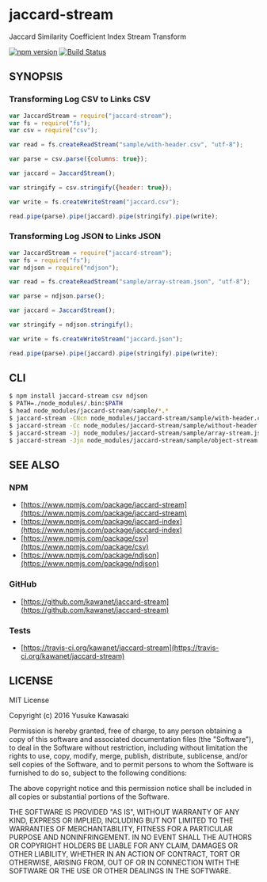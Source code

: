 # jaccard-stream

Jaccard Similarity Coefficient Index Stream Transform

[![npm version](https://badge.fury.io/js/jaccard-stream.svg)](http://badge.fury.io/js/jaccard-stream) [![Build Status](https://travis-ci.org/kawanet/jaccard-stream.svg?branch=master)](https://travis-ci.org/kawanet/jaccard-stream)

## SYNOPSIS

### Transforming Log CSV to Links CSV

```js
var JaccardStream = require("jaccard-stream");
var fs = require("fs");
var csv = require("csv");

var read = fs.createReadStream("sample/with-header.csv", "utf-8");

var parse = csv.parse({columns: true});

var jaccard = JaccardStream();

var stringify = csv.stringify({header: true});

var write = fs.createWriteStream("jaccard.csv");

read.pipe(parse).pipe(jaccard).pipe(stringify).pipe(write);
```

### Transforming Log JSON to Links JSON

```js
var JaccardStream = require("jaccard-stream");
var fs = require("fs");
var ndjson = require("ndjson");

var read = fs.createReadStream("sample/array-stream.json", "utf-8");

var parse = ndjson.parse();

var jaccard = JaccardStream();

var stringify = ndjson.stringify();

var write = fs.createWriteStream("jaccard.json");

read.pipe(parse).pipe(jaccard).pipe(stringify).pipe(write);
```

## CLI

```sh
$ npm install jaccard-stream csv ndjson
$ PATH=./node_modules/.bin:$PATH
$ head node_modules/jaccard-stream/sample/*.*
$ jaccard-stream -CNcn node_modules/jaccard-stream/sample/with-header.csv
$ jaccard-stream -Cc node_modules/jaccard-stream/sample/without-header.csv
$ jaccard-stream -Jj node_modules/jaccard-stream/sample/array-stream.json 
$ jaccard-stream -Jjn node_modules/jaccard-stream/sample/object-stream.json 
```

## SEE ALSO

### NPM

- [https://www.npmjs.com/package/jaccard-stream](https://www.npmjs.com/package/jaccard-stream)
- [https://www.npmjs.com/package/jaccard-index](https://www.npmjs.com/package/jaccard-index)
- [https://www.npmjs.com/package/csv](https://www.npmjs.com/package/csv)
- [https://www.npmjs.com/package/ndjson](https://www.npmjs.com/package/ndjson)

### GitHub

- [https://github.com/kawanet/jaccard-stream](https://github.com/kawanet/jaccard-stream)

### Tests

- [https://travis-ci.org/kawanet/jaccard-stream](https://travis-ci.org/kawanet/jaccard-stream)

## LICENSE

MIT License

Copyright (c) 2016 Yusuke Kawasaki

Permission is hereby granted, free of charge, to any person obtaining a copy
of this software and associated documentation files (the "Software"), to deal
in the Software without restriction, including without limitation the rights
to use, copy, modify, merge, publish, distribute, sublicense, and/or sell
copies of the Software, and to permit persons to whom the Software is
furnished to do so, subject to the following conditions:

The above copyright notice and this permission notice shall be included in all
copies or substantial portions of the Software.

THE SOFTWARE IS PROVIDED "AS IS", WITHOUT WARRANTY OF ANY KIND, EXPRESS OR
IMPLIED, INCLUDING BUT NOT LIMITED TO THE WARRANTIES OF MERCHANTABILITY,
FITNESS FOR A PARTICULAR PURPOSE AND NONINFRINGEMENT. IN NO EVENT SHALL THE
AUTHORS OR COPYRIGHT HOLDERS BE LIABLE FOR ANY CLAIM, DAMAGES OR OTHER
LIABILITY, WHETHER IN AN ACTION OF CONTRACT, TORT OR OTHERWISE, ARISING FROM,
OUT OF OR IN CONNECTION WITH THE SOFTWARE OR THE USE OR OTHER DEALINGS IN THE
SOFTWARE.
